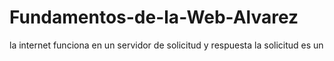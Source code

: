 # Fundamentos-de-la-Web-Alvarez
la internet funciona en un servidor de solicitud y respuesta
la solicitud es un